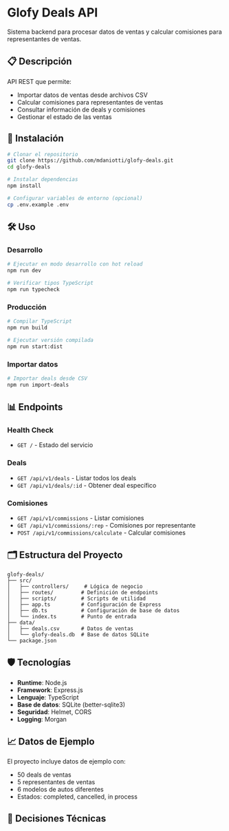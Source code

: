 # Glofy Deals API

Sistema backend para procesar datos de ventas y calcular comisiones para representantes de ventas.

## 📋 Descripción

API REST que permite:

- Importar datos de ventas desde archivos CSV
- Calcular comisiones para representantes de ventas
- Consultar información de deals y comisiones
- Gestionar el estado de las ventas

## 🚀 Instalación

```bash
# Clonar el repositorio
git clone https://github.com/mdaniotti/glofy-deals.git
cd glofy-deals

# Instalar dependencias
npm install

# Configurar variables de entorno (opcional)
cp .env.example .env
```

## 🛠️ Uso

### Desarrollo

```bash
# Ejecutar en modo desarrollo con hot reload
npm run dev

# Verificar tipos TypeScript
npm run typecheck
```

### Producción

```bash
# Compilar TypeScript
npm run build

# Ejecutar versión compilada
npm run start:dist
```

### Importar datos

```bash
# Importar deals desde CSV
npm run import-deals
```

## 📊 Endpoints

### Health Check

- `GET /` - Estado del servicio

### Deals

- `GET /api/v1/deals` - Listar todos los deals
- `GET /api/v1/deals/:id` - Obtener deal específico

### Comisiones

- `GET /api/v1/commissions` - Listar comisiones
- `GET /api/v1/commissions/:rep` - Comisiones por representante
- `POST /api/v1/commissions/calculate` - Calcular comisiones

## 🗂️ Estructura del Proyecto

```
glofy-deals/
├── src/
│   ├── controllers/     # Lógica de negocio
│   ├── routes/         # Definición de endpoints
│   ├── scripts/        # Scripts de utilidad
│   ├── app.ts          # Configuración de Express
│   ├── db.ts           # Configuración de base de datos
│   └── index.ts        # Punto de entrada
├── data/
│   ├── deals.csv       # Datos de ventas
│   └── glofy-deals.db  # Base de datos SQLite
└── package.json
```

## 🛡️ Tecnologías

- **Runtime**: Node.js
- **Framework**: Express.js
- **Lenguaje**: TypeScript
- **Base de datos**: SQLite (better-sqlite3)
- **Seguridad**: Helmet, CORS
- **Logging**: Morgan

## 📈 Datos de Ejemplo

El proyecto incluye datos de ejemplo con:

- 50 deals de ventas
- 5 representantes de ventas
- 6 modelos de autos diferentes
- Estados: completed, cancelled, in process

## 🔧 Decisiones Técnicas

<!--
Aquí puedes documentar las decisiones técnicas tomadas durante el desarrollo:

### Base de Datos
- **SQLite**: Elegido por simplicidad y portabilidad para este proyecto de demostración
- **better-sqlite3**: Driver de alto rendimiento para Node.js

### Arquitectura
- **MVC Pattern**: Separación clara entre rutas, controladores y lógica de negocio
- **TypeScript**: Tipado estático para mayor robustez del código

### Seguridad
- **Helmet**: Headers de seguridad automáticos
- **CORS**: Configuración para permitir requests cross-origin

### Performance
- **Morgan**: Logging de requests para debugging
- **Nodemon**: Hot reload en desarrollo

### Escalabilidad
- **Modular**: Estructura preparada para crecimiento
- **Environment Variables**: Configuración flexible por entorno
-->
